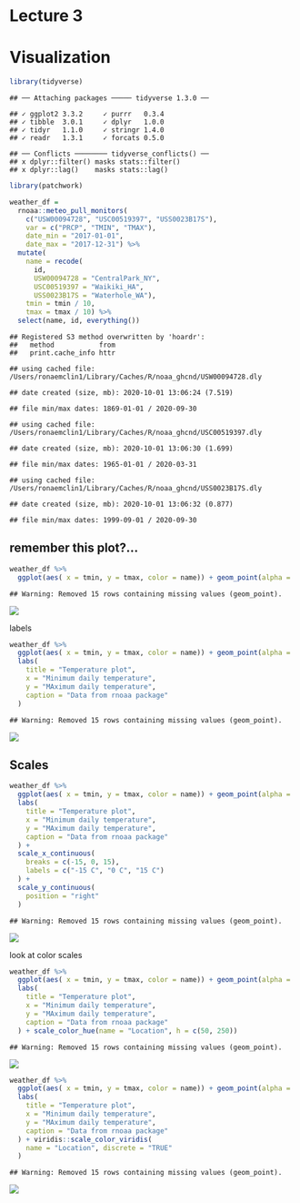 Lecture 3
================

# Visualization

``` r
library(tidyverse)
```

    ## ── Attaching packages ───── tidyverse 1.3.0 ──

    ## ✓ ggplot2 3.3.2     ✓ purrr   0.3.4
    ## ✓ tibble  3.0.1     ✓ dplyr   1.0.0
    ## ✓ tidyr   1.1.0     ✓ stringr 1.4.0
    ## ✓ readr   1.3.1     ✓ forcats 0.5.0

    ## ── Conflicts ──────── tidyverse_conflicts() ──
    ## x dplyr::filter() masks stats::filter()
    ## x dplyr::lag()    masks stats::lag()

``` r
library(patchwork)
```

``` r
weather_df = 
  rnoaa::meteo_pull_monitors(
    c("USW00094728", "USC00519397", "USS0023B17S"),
    var = c("PRCP", "TMIN", "TMAX"), 
    date_min = "2017-01-01",
    date_max = "2017-12-31") %>%
  mutate(
    name = recode(
      id, 
      USW00094728 = "CentralPark_NY", 
      USC00519397 = "Waikiki_HA",
      USS0023B17S = "Waterhole_WA"),
    tmin = tmin / 10,
    tmax = tmax / 10) %>%
  select(name, id, everything())
```

    ## Registered S3 method overwritten by 'hoardr':
    ##   method           from
    ##   print.cache_info httr

    ## using cached file: /Users/ronaemclin1/Library/Caches/R/noaa_ghcnd/USW00094728.dly

    ## date created (size, mb): 2020-10-01 13:06:24 (7.519)

    ## file min/max dates: 1869-01-01 / 2020-09-30

    ## using cached file: /Users/ronaemclin1/Library/Caches/R/noaa_ghcnd/USC00519397.dly

    ## date created (size, mb): 2020-10-01 13:06:30 (1.699)

    ## file min/max dates: 1965-01-01 / 2020-03-31

    ## using cached file: /Users/ronaemclin1/Library/Caches/R/noaa_ghcnd/USS0023B17S.dly

    ## date created (size, mb): 2020-10-01 13:06:32 (0.877)

    ## file min/max dates: 1999-09-01 / 2020-09-30

## remember this plot?…

``` r
weather_df %>% 
  ggplot(aes( x = tmin, y = tmax, color = name)) + geom_point(alpha = .4 )
```

    ## Warning: Removed 15 rows containing missing values (geom_point).

![](visz_eda_2_files/figure-gfm/unnamed-chunk-3-1.png)<!-- -->

labels

``` r
weather_df %>% 
  ggplot(aes( x = tmin, y = tmax, color = name)) + geom_point(alpha = .4 ) +
  labs(
    title = "Temperature plot",
    x = "Minimum daily temperature",
    y = "MAximum daily temperature",
    caption = "Data from rnoaa package"
  )
```

    ## Warning: Removed 15 rows containing missing values (geom_point).

![](visz_eda_2_files/figure-gfm/unnamed-chunk-4-1.png)<!-- -->

## Scales

``` r
weather_df %>% 
  ggplot(aes( x = tmin, y = tmax, color = name)) + geom_point(alpha = .4 ) +
  labs(
    title = "Temperature plot",
    x = "Minimum daily temperature",
    y = "MAximum daily temperature",
    caption = "Data from rnoaa package"
  ) + 
  scale_x_continuous(
    breaks = c(-15, 0, 15),
    labels = c("-15 C", "0 C", "15 C")
  ) +
  scale_y_continuous(
    position = "right"
  )
```

    ## Warning: Removed 15 rows containing missing values (geom_point).

![](visz_eda_2_files/figure-gfm/unnamed-chunk-5-1.png)<!-- -->

look at color scales

``` r
weather_df %>% 
  ggplot(aes( x = tmin, y = tmax, color = name)) + geom_point(alpha = .4 ) +
  labs(
    title = "Temperature plot",
    x = "Minimum daily temperature",
    y = "MAximum daily temperature",
    caption = "Data from rnoaa package"
  ) + scale_color_hue(name = "Location", h = c(50, 250))
```

    ## Warning: Removed 15 rows containing missing values (geom_point).

![](visz_eda_2_files/figure-gfm/unnamed-chunk-6-1.png)<!-- -->

``` r
weather_df %>% 
  ggplot(aes( x = tmin, y = tmax, color = name)) + geom_point(alpha = .4 ) +
  labs(
    title = "Temperature plot",
    x = "Minimum daily temperature",
    y = "MAximum daily temperature",
    caption = "Data from rnoaa package"
  ) + viridis::scale_color_viridis(
    name = "Location", discrete = "TRUE"
  )
```

    ## Warning: Removed 15 rows containing missing values (geom_point).

![](visz_eda_2_files/figure-gfm/unnamed-chunk-7-1.png)<!-- -->
